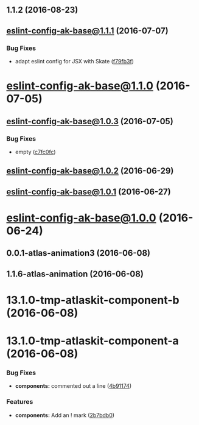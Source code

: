 <a name="1.1.2"></a>
## 1.1.2 (2016-08-23)



<a name="eslint-config-ak-base@1.1.1"></a>
## eslint-config-ak-base@1.1.1 (2016-07-07)


### Bug Fixes

* adapt eslint config for JSX with Skate ([f79fb3f](https://bitbucket.org/atlassian/atlaskit/commits/f79fb3f))



<a name="eslint-config-ak-base@1.1.0"></a>
# eslint-config-ak-base@1.1.0 (2016-07-05)



<a name="eslint-config-ak-base@1.0.3"></a>
## eslint-config-ak-base@1.0.3 (2016-07-05)


### Bug Fixes

* empty ([c7fc0fc](https://bitbucket.org/atlassian/atlaskit/commits/c7fc0fc))



<a name="eslint-config-ak-base@1.0.2"></a>
## eslint-config-ak-base@1.0.2 (2016-06-29)



<a name="eslint-config-ak-base@1.0.1"></a>
## eslint-config-ak-base@1.0.1 (2016-06-27)



<a name="eslint-config-ak-base@1.0.0"></a>
# eslint-config-ak-base@1.0.0 (2016-06-24)



<a name="0.0.1-atlas-animation3"></a>
## 0.0.1-atlas-animation3 (2016-06-08)



<a name="1.1.6-atlas-animation"></a>
## 1.1.6-atlas-animation (2016-06-08)



<a name="13.1.0-tmp-atlaskit-component-b"></a>
# 13.1.0-tmp-atlaskit-component-b (2016-06-08)



<a name="13.1.0-tmp-atlaskit-component-a"></a>
# 13.1.0-tmp-atlaskit-component-a (2016-06-08)


### Bug Fixes

* **components:** commented out a line ([4b91174](https://bitbucket.org/atlassian/atlaskit/commits/4b91174))


### Features

* **components:** Add an ! mark ([2b7bdb0](https://bitbucket.org/atlassian/atlaskit/commits/2b7bdb0))



